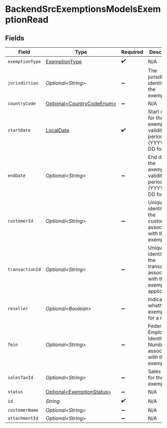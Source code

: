 # BackendSrcExemptionsModelsExemptionRead


## Fields

| Field                                                                                       | Type                                                                                        | Required                                                                                    | Description                                                                                 |
| ------------------------------------------------------------------------------------------- | ------------------------------------------------------------------------------------------- | ------------------------------------------------------------------------------------------- | ------------------------------------------------------------------------------------------- |
| `exemptionType`                                                                             | [ExemptionType](../../models/components/ExemptionType.md)                                   | :heavy_check_mark:                                                                          | N/A                                                                                         |
| `jurisdiction`                                                                              | *Optional\<String>*                                                                         | :heavy_minus_sign:                                                                          | The jurisdiction identifier for the exemption                                               |
| `countryCode`                                                                               | [Optional\<CountryCodeEnum>](../../models/components/CountryCodeEnum.md)                    | :heavy_minus_sign:                                                                          | N/A                                                                                         |
| `startDate`                                                                                 | [LocalDate](https://docs.oracle.com/javase/8/docs/api/java/time/LocalDate.html)             | :heavy_check_mark:                                                                          | Start date for the exemption validity period (YYYY-MM-DD format)                            |
| `endDate`                                                                                   | *Optional\<String>*                                                                         | :heavy_minus_sign:                                                                          | End date for the exemption validity period (YYYY-MM-DD format)                              |
| `customerId`                                                                                | *Optional\<String>*                                                                         | :heavy_minus_sign:                                                                          | Unique identifier for the customer associated with the exemption                            |
| `transactionId`                                                                             | *Optional\<String>*                                                                         | :heavy_minus_sign:                                                                          | Unique identifier for the transaction<br/>        associated with the exemption, if applicable. |
| `reseller`                                                                                  | *Optional\<Boolean>*                                                                        | :heavy_minus_sign:                                                                          | Indicates whether the exemption is for a reseller                                           |
| `fein`                                                                                      | *Optional\<String>*                                                                         | :heavy_minus_sign:                                                                          | Federal Employer Identification Number<br/>        associated with the exemption.           |
| `salesTaxId`                                                                                | *Optional\<String>*                                                                         | :heavy_minus_sign:                                                                          | Sales tax ID for the exemption                                                              |
| `status`                                                                                    | [Optional\<ExemptionStatus>](../../models/components/ExemptionStatus.md)                    | :heavy_minus_sign:                                                                          | N/A                                                                                         |
| `id`                                                                                        | *String*                                                                                    | :heavy_check_mark:                                                                          | N/A                                                                                         |
| `customerName`                                                                              | *Optional\<String>*                                                                         | :heavy_minus_sign:                                                                          | N/A                                                                                         |
| `attachmentId`                                                                              | *Optional\<String>*                                                                         | :heavy_minus_sign:                                                                          | N/A                                                                                         |
